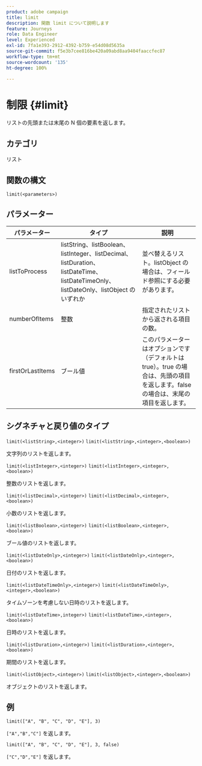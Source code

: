 ```yaml
---
product: adobe campaign
title: limit
description: 関数 limit について説明します
feature: Journeys
role: Data Engineer
level: Experienced
exl-id: 7fa1e393-2912-4392-b759-e54d08d5635a
source-git-commit: f5e3b7cee816be420a09abd8aa9404faaccfec87
workflow-type: tm+mt
source-wordcount: '135'
ht-degree: 100%

---
```


# 制限 {#limit}

リストの先頭または末尾の N 個の要素を返します。

## カテゴリ

リスト

## 関数の構文

`limit(<parameters>)`

## パラメーター

| パラメーター | タイプ | 説明 |
|-----------|------------------|------------------|
| listToProcess | listString、listBoolean、listInteger、listDecimal、listDuration、listDateTime、listDateTimeOnly、listDateOnly、listObject のいずれか | 並べ替えるリスト。listObject の場合は、フィールド参照にする必要があります。 |
| numberOfItems | 整数 | 指定されたリストから返される項目の数。 |
| firstOrLastItems | ブール値 | このパラメーターはオプションです（デフォルトは true）。true の場合は、先頭の項目を返します。false の場合は、末尾の項目を返します。 |

## シグネチャと戻り値のタイプ

`limit(<listString>,<integer>)`
`limit(<listString>,<integer>,<boolean>)`

文字列のリストを返します。

`limit(<listInteger>,<integer>)`
`limit(<listInteger>,<integer>,<boolean>)`

整数のリストを返します。

`limit(<listDecimal>,<integer>)`
`limit(<listDecimal>,<integer>,<boolean>)`

小数のリストを返します。

`limit(<listBoolean>,<integer>)`
`limit(<listBoolean>,<integer>,<boolean>)`

ブール値のリストを返します。

`limit(<listDateOnly>,<integer>)`
`limit(<listDateOnly>,<integer>,<boolean>)`

日付のリストを返します。

`limit(<listDateTimeOnly>,<integer>)`
`limit(<listDateTimeOnly>,<integer>,<boolean>)`

タイムゾーンを考慮しない日時のリストを返します。

`limit(<listDateTime>,integer>)`
`limit(<listDateTime>,<integer>,<boolean>)`

日時のリストを返します。

`limit(<listDuration>,<integer>)`
`limit(<listDuration>,<integer>,<boolean>)`

期間のリストを返します。

`limit(<listObject>,<integer>)`
`limit(<listObject>,<integer>,<boolean>)`

オブジェクトのリストを返します。

## 例

`limit(["A", "B", "C", "D", "E"], 3)`

`["A","B","C"]` を返します。

`limit(["A", "B", "C", "D", "E"], 3, false)`

`["C","D","E"]` を返します。
